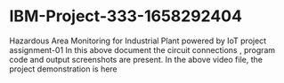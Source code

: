 # IBM-Project-333-1658292404
Hazardous Area Monitoring for Industrial Plant powered by IoT
project assignment-01
In this above document the circuit connections , program code and output screenshots are present.
In the above video file, the project demonstration is here

